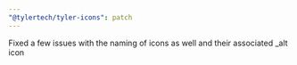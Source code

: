 ```yaml
---
"@tylertech/tyler-icons": patch
---
```


Fixed a few issues with the naming of icons as well and their associated \_alt icon
